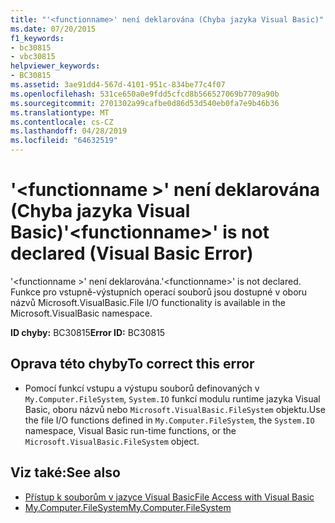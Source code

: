 ```yaml
---
title: "'<functionname>' není deklarována (Chyba jazyka Visual Basic)"
ms.date: 07/20/2015
f1_keywords:
- bc30815
- vbc30815
helpviewer_keywords:
- BC30815
ms.assetid: 3ae91dd4-567d-4101-951c-834be77c4f07
ms.openlocfilehash: 531ce650a0e9fdd5cfcd8b566527069b7709a90b
ms.sourcegitcommit: 2701302a99cafbe0d86d53d540eb0fa7e9b46b36
ms.translationtype: MT
ms.contentlocale: cs-CZ
ms.lasthandoff: 04/28/2019
ms.locfileid: "64632519"
---
```

# <a name="functionname-is-not-declared-visual-basic-error"></a><span data-ttu-id="64d8f-102">'\<functionname >' není deklarována (Chyba jazyka Visual Basic)</span><span class="sxs-lookup"><span data-stu-id="64d8f-102">'\<functionname>' is not declared (Visual Basic Error)</span></span>
<span data-ttu-id="64d8f-103">'\<functionname >' není deklarována.</span><span class="sxs-lookup"><span data-stu-id="64d8f-103">'\<functionname>' is not declared.</span></span> <span data-ttu-id="64d8f-104">Funkce pro vstupně-výstupních operací souborů jsou dostupné v oboru názvů Microsoft.VisualBasic.</span><span class="sxs-lookup"><span data-stu-id="64d8f-104">File I/O functionality is available in the Microsoft.VisualBasic namespace.</span></span>  
  
 <span data-ttu-id="64d8f-105">**ID chyby:** BC30815</span><span class="sxs-lookup"><span data-stu-id="64d8f-105">**Error ID:** BC30815</span></span>  
  
## <a name="to-correct-this-error"></a><span data-ttu-id="64d8f-106">Oprava této chyby</span><span class="sxs-lookup"><span data-stu-id="64d8f-106">To correct this error</span></span>  
  
- <span data-ttu-id="64d8f-107">Pomocí funkcí vstupu a výstupu souborů definovaných v `My.Computer.FileSystem`, `System.IO` funkcí modulu runtime jazyka Visual Basic, oboru názvů nebo `Microsoft.VisualBasic.FileSystem` objektu.</span><span class="sxs-lookup"><span data-stu-id="64d8f-107">Use the file I/O functions defined in `My.Computer.FileSystem`, the `System.IO` namespace, Visual Basic run-time functions, or the `Microsoft.VisualBasic.FileSystem` object.</span></span>  
  
## <a name="see-also"></a><span data-ttu-id="64d8f-108">Viz také:</span><span class="sxs-lookup"><span data-stu-id="64d8f-108">See also</span></span>

- [<span data-ttu-id="64d8f-109">Přístup k souborům v jazyce Visual Basic</span><span class="sxs-lookup"><span data-stu-id="64d8f-109">File Access with Visual Basic</span></span>](../../visual-basic/developing-apps/programming/drives-directories-files/file-access.md)
- [<span data-ttu-id="64d8f-110">My.Computer.FileSystem</span><span class="sxs-lookup"><span data-stu-id="64d8f-110">My.Computer.FileSystem</span></span>](xref:Microsoft.VisualBasic.FileIO.FileSystem)

